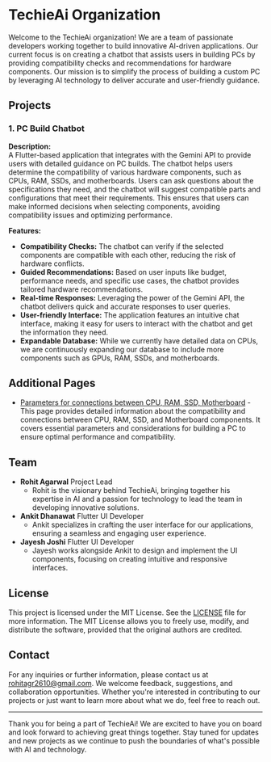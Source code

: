 # TechieAi Organization

Welcome to the TechieAi organization! We are a team of passionate developers working together to build innovative AI-driven applications. Our current focus is on creating a chatbot that assists users in building PCs by providing compatibility checks and recommendations for hardware components. Our mission is to simplify the process of building a custom PC by leveraging AI technology to deliver accurate and user-friendly guidance.

## Projects

### 1. PC Build Chatbot

**Description:**  
A Flutter-based application that integrates with the Gemini API to provide users with detailed guidance on PC builds. The chatbot helps users determine the compatibility of various hardware components, such as CPUs, RAM, SSDs, and motherboards. Users can ask questions about the specifications they need, and the chatbot will suggest compatible parts and configurations that meet their requirements. This ensures that users can make informed decisions when selecting components, avoiding compatibility issues and optimizing performance.

**Features:**
- **Compatibility Checks:** The chatbot can verify if the selected components are compatible with each other, reducing the risk of hardware conflicts.
- **Guided Recommendations:** Based on user inputs like budget, performance needs, and specific use cases, the chatbot provides tailored hardware recommendations.
- **Real-time Responses:** Leveraging the power of the Gemini API, the chatbot delivers quick and accurate responses to user queries.
- **User-friendly Interface:** The application features an intuitive chat interface, making it easy for users to interact with the chatbot and get the information they need.
- **Expandable Database:** While we currently have detailed data on CPUs, we are continuously expanding our database to include more components such as GPUs, RAM, SSDs, and motherboards.

## Additional Pages
- [Parameters for connections between CPU, RAM, SSD, Motherboard](Parameters.md) - This page provides detailed information about the compatibility and connections between CPU, RAM, SSD, and Motherboard components. It covers essential parameters and considerations for building a PC to ensure optimal performance and compatibility.


## Team

- **Rohit Agarwal** Project Lead
  - Rohit is the visionary behind TechieAi, bringing together his expertise in AI and a passion for technology to lead the team in developing innovative solutions.
- **Ankit Dhanawat** Flutter UI Developer
  - Ankit specializes in crafting the user interface for our applications, ensuring a seamless and engaging user experience.
- **Jayesh Joshi** Flutter UI Developer
  - Jayesh works alongside Ankit to design and implement the UI components, focusing on creating intuitive and responsive interfaces.

## License

This project is licensed under the MIT License. See the [LICENSE](LICENSE) file for more information. The MIT License allows you to freely use, modify, and distribute the software, provided that the original authors are credited.

## Contact

For any inquiries or further information, please contact us at rohitagr2610@gmail.com. We welcome feedback, suggestions, and collaboration opportunities. Whether you're interested in contributing to our projects or just want to learn more about what we do, feel free to reach out.

---

Thank you for being a part of TechieAi! We are excited to have you on board and look forward to achieving great things together. Stay tuned for updates and new projects as we continue to push the boundaries of what's possible with AI and technology.
